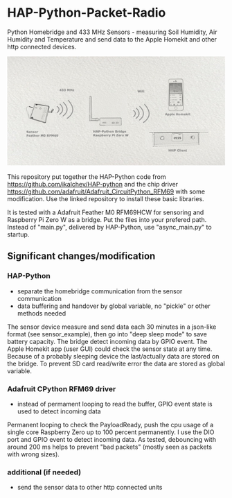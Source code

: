 # HAP-Python-Packet-Radio

Python Homebridge and 433 MHz Sensors - measuring Soil Humidity, Air Humidity and Temperature and send data to the Apple Homekit and other http connected devices.


![Image of hardware](Image1.png)



This repository put together the HAP-Python code from https://github.com/ikalchev/HAP-python and the chip driver  https://github.com/adafruit/Adafruit_CircuitPython_RFM69 with some modification.
Use the linked repository to install these basic libraries. 

It is tested with a Adafruit Feather M0 RFM69HCW for sensoring and Raspberry Pi Zero W as a bridge.
Put the files into your prefered path. Instead of "main.py", delivered by HAP-Python, use "async_main.py" to startup.

## Significant changes/modification

### HAP-Python
* separate the homebridge communication from the sensor communication
* data buffering and handover by global variable, no "pickle" or other methods needed

The sensor device measure and send data each 30 minutes in a json-like format (see sensor_example), then go into "deep sleep mode" to save battery capacity. The bridge detect incoming data by GPIO event. The Apple Homekit app (user GUI) could check the sensor state at any time. Because of a probably sleeping device the last/actually data are stored on the bridge. To prevent SD card read/write error the data are stored as global variable.

### Adafruit CPython RFM69 driver

* instead of permament looping to read the buffer, GPIO event state is used to detect incoming data

Permanent looping to check the PayloadReady, push the cpu usage of a single core Raspberry Zero up to 100 percent permanently. I use the DIO port and GPIO event to detect incoming data. As tested, debouncing with around 200 ms helps to prevent "bad packets" (mostly seen as packets with wrong sizes).

### additional (if needed)

* send the sensor data to other http connected units
